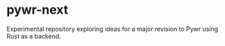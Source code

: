 # pywr-next
Experimental repository exploring ideas for a major revision to Pywr using Rust as a backend.
